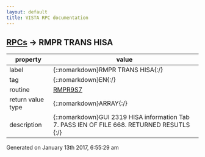 ```yaml
---
layout: default
title: VISTA RPC documentation
---
```




## [RPCs](TableOfContent.md) &#8594; RMPR TRANS HISA 

 property | value 
--- | --- 
 label | {::nomarkdown}RMPR TRANS HISA{:/}
 tag | {::nomarkdown}EN{:/}
 routine | [RMPR9S7](http://code.osehra.org/dox/Routine_RMPR9S7_source.html)
 return value type | {::nomarkdown}ARRAY{:/}
 description | {::nomarkdown}GUI 2319 HISA information Tab 7. PASS IEN OF FILE 668. RETURNED RESUTLS {:/}




 Generated on January 13th 2017, 6:55:29 am
